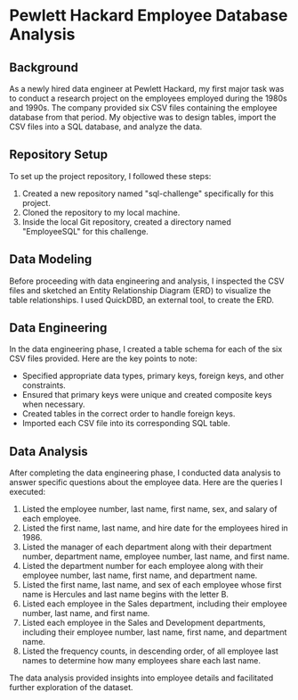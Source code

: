 # Pewlett Hackard Employee Database Analysis

## Background
As a newly hired data engineer at Pewlett Hackard, my first major task was to conduct a research project on the employees employed during the 1980s and 1990s. The company provided six CSV files containing the employee database from that period. My objective was to design tables, import the CSV files into a SQL database, and analyze the data.

## Repository Setup
To set up the project repository, I followed these steps:

1. Created a new repository named "sql-challenge" specifically for this project.
2. Cloned the repository to my local machine.
3. Inside the local Git repository, created a directory named "EmployeeSQL" for this challenge.

## Data Modeling
Before proceeding with data engineering and analysis, I inspected the CSV files and sketched an Entity Relationship Diagram (ERD) to visualize the table relationships. I used QuickDBD, an external tool, to create the ERD.

## Data Engineering
In the data engineering phase, I created a table schema for each of the six CSV files provided. Here are the key points to note:

* Specified appropriate data types, primary keys, foreign keys, and other constraints.
* Ensured that primary keys were unique and created composite keys when necessary.
* Created tables in the correct order to handle foreign keys.
* Imported each CSV file into its corresponding SQL table.

## Data Analysis
After completing the data engineering phase, I conducted data analysis to answer specific questions about the employee data. Here are the queries I executed:

1. Listed the employee number, last name, first name, sex, and salary of each employee.
2. Listed the first name, last name, and hire date for the employees hired in 1986.
3. Listed the manager of each department along with their department number, department name, employee number, last name, and first name.
4. Listed the department number for each employee along with their employee number, last name, first name, and department name.
5. Listed the first name, last name, and sex of each employee whose first name is Hercules and last name begins with the letter B.
6. Listed each employee in the Sales department, including their employee number, last name, and first name.
7. Listed each employee in the Sales and Development departments, including their employee number, last name, first name, and department name.
8. Listed the frequency counts, in descending order, of all employee last names to determine how many employees share each last name.

The data analysis provided insights into employee details and facilitated further exploration of the dataset.
